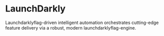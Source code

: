 # LaunchDarkly
Launchdarklyflag-driven intelligent automation orchestrates cutting-edge feature delivery via a robust, modern launchdarklyflag-engine.
